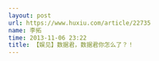 ```yaml
---
layout: post
url: https://www.huxiu.com/article/22735
name: 李拓
time: 2013-11-06 23:22
title: 【娱见】数据君，数据君你怎么了？！
---
```


